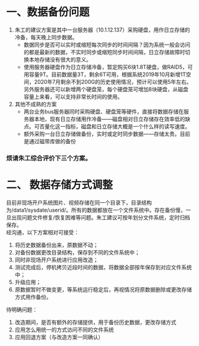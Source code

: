 # 一、数据备份问题
1. 朱工的建议方案是其中一台服务器（10.1.12.137）采购硬盘，用作日立存储的冷备，每天晚上同步数据。
   - 数据同步是否可以实时或缩短每次同步的时间间隔？因为系统一般会访问的都是最新的数据，不实时同步或缩短同步时间间隔，日立存储故障时切换本地存储没有很大的意义。
   - 使用服务器硬盘作为日立存储冷备，暂定购买6块1.8T硬盘，做RAID5，可用容量9T。目前数据量3T，剩余6T可用，根据系统2019年10月新增1T空间，2020年7月剩余不到200G的历史使用情况，预计可以使用5年左右。另外服务器还可以新增两个硬盘笼，每个硬盘笼可增加8块硬盘，从磁盘容量上来看，可以支持非常长时间的使用。
2. 其他不成熟的方案
   - 两台业务bus服务器同时采购硬盘、硬盘笼等硬件，直接将数据存储在服务器本地，现有日立存储用作冷备——磁盘相对日立存储存在效率低的缺点。可否量化这一指标，磁盘和日立存储大概是一个什么样的读写速度。
   - 额外采购一台日立存储做备份，实时或定时同步数据——存储太贵。目前是通过磁带库做的备份
  
### 烦请朱工综合评价下三个方案。
# 二、 数据存储方式调整  
目前非现场开户系统图片、视频存储在同一个目录下，目录结构为/data1/sysdate/userid/。所有的数据都放在一个文件系统中。存在备份慢，一旦出现问题文件修复/恢复困难等问题。朱工建议可按年划分文件系统，定时归档保存。  
 经沟通，以下方案相对可接受：
 1. 将历史数据备份出来，原数据不动；
 2. 对备份数据更改目录结构，保存到不同的文件系统中；
 3. 同时非现场开户系统进行应用改造；
 4. 测试完成后，停机拷贝近段时间的数据，将数据全部按年保存到对应文件系统中；
 5. 升级应用；
 6. 原数据暂时不做变更，等系统运行稳定后，再视情况将原数据删除或更改存储方式用作备份。 
    
待明确问题：
1. 改造期间，是否有额外的存储提供，用于备份历史数据，更改存储方式
2. 应用怎么用统一的方式访问不同的文件系统
3. 应用回退方案（与改造方案一同确认）